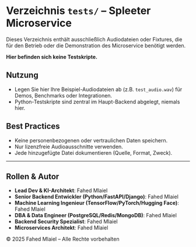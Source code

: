 # Verzeichnis `tests/` – Spleeter Microservice

Dieses Verzeichnis enthält ausschließlich Audiodateien oder Fixtures, die für den Betrieb oder die Demonstration des Microservice benötigt werden.

**Hier befinden sich keine Testskripte.**

## Nutzung
- Legen Sie hier Ihre Beispiel-Audiodateien ab (z.B. `test_audio.wav`) für Demos, Benchmarks oder Integrationen.
- Python-Testskripte sind zentral im Haupt-Backend abgelegt, niemals hier.

## Best Practices
- Keine personenbezogenen oder vertraulichen Daten speichern.
- Nur lizenzfreie Audioausschnitte verwenden.
- Jede hinzugefügte Datei dokumentieren (Quelle, Format, Zweck).

---

## Rollen & Autor
- **Lead Dev & KI-Architekt**: Fahed Mlaiel
- **Senior Backend Entwickler (Python/FastAPI/Django)**: Fahed Mlaiel
- **Machine Learning Ingenieur (TensorFlow/PyTorch/Hugging Face)**: Fahed Mlaiel
- **DBA & Data Engineer (PostgreSQL/Redis/MongoDB)**: Fahed Mlaiel
- **Backend Security Spezialist**: Fahed Mlaiel
- **Microservices Architekt**: Fahed Mlaiel

© 2025 Fahed Mlaiel – Alle Rechte vorbehalten
